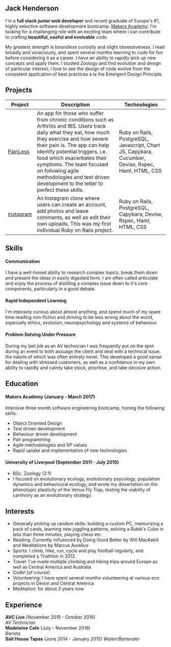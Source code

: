 ## Jack Henderson

I'm a **full stack junior web developer** and recent graduate of Europe's #1, highly selective software development bootcamp: [Makers Academy](http://makersacademy.com). I'm looking for a challenging role with an exciting team where I can contribute to crafting **beautiful, useful and evolvable** code.

My greatest strength is boundless curiosity and slight obsessiveness. I read broadly and voraciously, and spent several months learning to code for fun before considering it as a career. I have an ability to rapidly pick up new concepts and apply them. I studied Zoology and find evolution and design of particular interest; I love to see the design of code evolve from the consistent application of best practices à la the Emergent Design Principle.

## Projects

Project | Description | Technologies
------------ | ------------- | -------------
[PainLess](https://github.com/artfulgarfunk/final_project) | An app for those who suffer from chronic conditions such as Arthritis and IBS. Users track daily what they eat, how much they exercise and how severe their pain is. The app can help identify potential triggers, i.e. food which exacerbates their symptoms. The team focused on following agile methodologies and test driven development to the letter to perfect these skills. | Ruby on Rails, PostgreSQL, Javascript, Chart JS, Capybara, Cucumber, Devise, Rspec, Haml, HTML, CSS
[Instagram](https://github.com/artfulgarfunk/instagram-clone) | An Instagram clone where users can create an account, add photos and leave comments, as well as edit their own uploads. This was my first individual Ruby on Rails project. |Ruby on Rails, PostgreSQL, Capybara, Devise, Rspec, Haml, HTML, CSS

## Skills

#### Communication
I have a well-honed ability to research complex topics, break them down and present the ideas in easily digested form. I am often called articulate and enjoy the process of distilling a complex issue down to it's core components, particularly in a good debate.

#### Rapid Independent Learning
I'm intensely curious about almost anything, and spend much of my spare time reading non-fiction and striving to be less wrong about the world, especially ethics, evolution, neuropsychology and systems of behaviour.

#### Problem Solving Under Pressure
During my last job as an AV technician I was frequently put on the spot during an event to both assuage the client and deal with a technical issue, the nature of which was often entirely novel. This developed a good sense for dealing with stressed customers, as well as a confidence in my own ability to rapidly and calmly take stock, prioritise, and take decisive action.

## Education

#### Makers Academy (January - March 2017)
Intensive three month software engineering bootcamp, honing the following skills:

- Object Oriented Design
- Test driven development
- Behaviour driven development
- Pair programming
- Agile methodologies and XP values
- Rapid uptake and implementation of new technologies

#### University of Liverpool (September 2011 - July 2015)

- BSc. Zoology (2:1)
- I focused on evolutionary ecology, evolutionary psycology, population dynamics and behavioural ecology, and wrote my dissertation on the phenotypic plasticity of the Venus Fly Trap, testing the viability of carnivory as an evolutionary strategy.

## Interests
- Generally picking up random skills: building a custom PC, memorizing a pack of cards, learning new juggling patterns, solving a Rubik's Cube in less than three minutes, playing chess etc.
- Reading: Currently influenced by Doing Good Better by Will MacAskill and Meditations by Marcus Aurelius
- Sports: I climb, hike, run, cycle and play football regularly, and completed a Triathlon in 2012.
- Travel: I've made multiple climbing and hiking trips around Europe as well as Central America and Australia
- Code! (of course)
- Volunteering: I have spent several months volunteering at various eco projects in Devon and Central America
- Meditation: for about 3 years now

## Experience

**AVC Live** (November 2015 - October 2016)    
*AV Technician*  
**Madeleine Cafe** (July - November 2016)   
*Barista*  
**Salt House Tapas** (June 2014 - January 2015)
*Waiter/Bartender*
